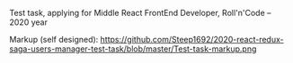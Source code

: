 Test task, applying for Middle React FrontEnd Developer, Roll'n'Code – 2020 year

Markup (self designed): https://github.com/Steep1692/2020-react-redux-saga-users-manager-test-task/blob/master/Test-task-markup.png
